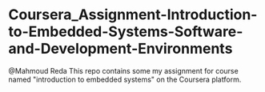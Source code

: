 # Coursera_Assignment-Introduction-to-Embedded-Systems-Software-and-Development-Environments
@Mahmoud Reda  This repo contains some my assignment for course named "introduction to embedded systems" on the Coursera platform.
